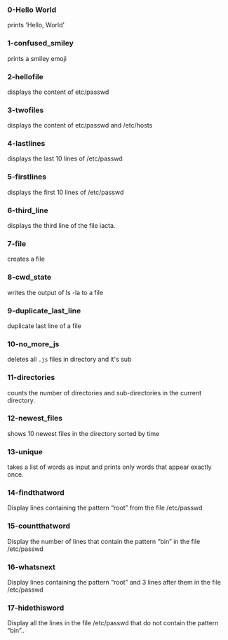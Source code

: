 ### 0-Hello World
prints 'Hello, World'

### 1-confused_smiley
prints a smiley emoji

### 2-hellofile
displays the content of etc/passwd

### 3-twofiles
displays the content of etc/passwd and /etc/hosts

### 4-lastlines
displays the last 10 lines of /etc/passwd

### 5-firstlines
displays the first 10 lines of /etc/passwd

### 6-third_line
displays the third line of the file iacta.

### 7-file
creates a file

### 8-cwd_state
writes the output of ls -la to a file

### 9-duplicate_last_line
duplicate last line of a file

### 10-no_more_js
deletes all `.js` files in directory and it's sub

### 11-directories
counts the number of directories and sub-directories in the current directory.

### 12-newest_files
shows 10 newest files in the directory sorted by time

### 13-unique
takes a list of words as input and prints only words that appear exactly once.

### 14-findthatword
Display lines containing the pattern “root” from the file /etc/passwd

### 15-countthatword
Display the number of lines that contain the pattern “bin” in the file /etc/passwd

### 16-whatsnext
Display lines containing the pattern “root” and 3 lines after them in the file /etc/passwd

### 17-hidethisword
Display all the lines in the file /etc/passwd that do not contain the pattern “bin”..
